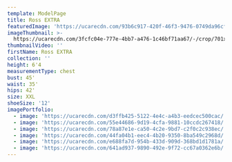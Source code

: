 ```yaml
---
template: ModelPage
title: Ross EXTRA
featuredImage: 'https://ucarecdn.com/93b6c917-420f-46f3-9476-0749da96cff2/'
imageThumbnail: >-
  https://ucarecdn.com/3fcfc04e-777e-4bb7-a476-1c46bf71aa67/-/crop/701x975/32,0/-/preview/
thumbnailVideo: ''
firstName: Ross EXTRA
collection: ''
height: 6'4
measurementType: chest
bust: 45'
waist: 35'
hips: 42'
size: XXL
shoeSize: '12'
imagePortfolio:
  - image: 'https://ucarecdn.com/d3ffb425-5122-4e4c-a4b3-eedcec500cac/'
  - image: 'https://ucarecdn.com/55e44686-9d19-4cfa-9881-10ccdc267418/'
  - image: 'https://ucarecdn.com/78a87e1e-ca50-4c2e-9bd7-c2f0c2c938ec/'
  - image: 'https://ucarecdn.com/44fa04b1-eec4-4b20-9350-8ba549c2968d/'
  - image: 'https://ucarecdn.com/e688fa7d-954b-433d-909d-368bd1d1781a/'
  - image: 'https://ucarecdn.com/641ad937-9890-492e-9f72-cc67a0362e6b/'
---
```


